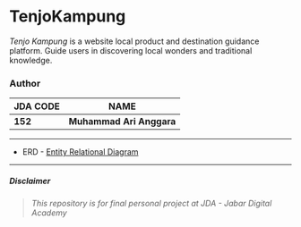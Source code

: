 # TenjoKampung
_Tenjo Kampung_ is a website local product and destination guidance platform. Guide users in discovering local wonders and traditional knowledge.

### Author
| JDA CODE | NAME |
| --- | --- |
| **152** | **Muhammad Ari Anggara** |

----

- ERD - [Entity Relational Diagram](https://drive.google.com/file/d/1IZmXkMUiLSKew07qa0pqdjLq_7hkTFvX/view?usp=sharing)

----

##### Disclaimer
> _This repository is for final personal project at JDA - Jabar Digital Academy_
